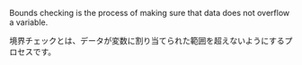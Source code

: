 
Bounds checking is the process of making sure that data does not overflow a variable. 

境界チェックとは、データが変数に割り当てられた範囲を超えないようにするプロセスです。